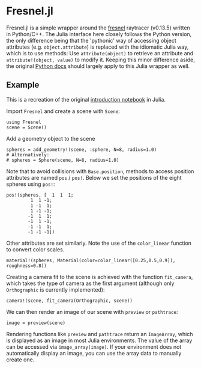 # Fresnel.jl
Fresnel.jl is a simple wrapper around the [fresnel](https://github.com/glotzerlab/fresnel) raytracer (v0.13.5) written in Python/C++. The Julia interface here closely follows the Python version, the only difference being that the 'pythonic' way of accessing object attributes (e.g. `object.attribute`) is replaced with the idiomatic Julia way, which is to use methods: Use `attribute(object)` to retrieve an attribute and `attribute!(object, value)` to modify it. Keeping this minor difference aside, the original [Python docs](https://fresnel.readthedocs.io/en/v0.13.5/index.html) should largely apply to this Julia wrapper as well.
## Example
This is a recreation of the original [introduction notebook](https://github.com/glotzerlab/fresnel-examples/blob/master/00-Basic-tutorials/00-Introduction.ipynb) in Julia.

Import `Fresnel` and create a scene with `Scene`:
```
using Fresnel
scene = Scene()
```
Add a geometry object to the scene
```
spheres = add_geometry!(scene, :sphere, N=8, radius=1.0)
# Alternatively:
# spheres = Sphere(scene, N=8, radius=1.0)
```
Note that to avoid collisions with `Base.position`, methods to access position attributes are named `pos` / `pos!`. Below we set the positions of the eight spheres using `pos!`:
```
pos!(spheres, [  1  1  1;
		 1  1 -1;
		 1 -1  1;
		 1 -1 -1;
		-1  1  1;
		-1  1 -1;
		-1 -1  1;
		-1 -1 -1])
```
Other attributes are set similarly. Note the use of the `color_linear` function to convert color scales.
```
material!(spheres, Material(color=color_linear([0.25,0.5,0.9]), roughness=0.8))
```
Creating a camera fit to the scene is achieved with the function `fit_camera`, which takes the type of camera as the first argument (although only `Orthographic` is currently implemented):
```
camera!(scene, fit_camera(Orthographic, scene))
```
We can then render an image of our scene with `preview` or `pathtrace`:
```
image = preview(scene)
```
Rendering functions like `preview` and `pathtrace` return an `ImageArray`, which is displayed as an image in most Julia environments. The value of the array can be accessed via `image_array(image)`. If your environment does not automatically display an image, you can use the array data to manually create one.
